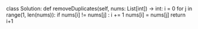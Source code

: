 class Solution:
    def removeDuplicates(self, nums: List[int]) -> int:
        i = 0 
        for j in range(1, len(nums)):
            if nums[i] != nums[j] :
                i += 1 
                nums[i] = nums[j]
        return i+1  
